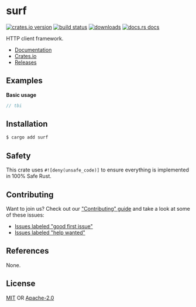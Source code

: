 # surf
[![crates.io version][1]][2] [![build status][3]][4]
[![downloads][5]][6] [![docs.rs docs][7]][8]

HTTP client framework.

- [Documentation][8]
- [Crates.io][2]
- [Releases][releases]

## Examples
__Basic usage__
```rust
// tbi
```

## Installation
```sh
$ cargo add surf
```

## Safety
This crate uses ``#![deny(unsafe_code)]`` to ensure everything is implemented in
100% Safe Rust.

## Contributing
Want to join us? Check out our ["Contributing" guide][contributing] and take a
look at some of these issues:

- [Issues labeled "good first issue"][good-first-issue]
- [Issues labeled "help wanted"][help-wanted]

## References
None.

## License
[MIT](./LICENSE-MIT) OR [Apache-2.0](./LICENSE-APACHE)

[1]: https://img.shields.io/crates/v/surf.svg?style=flat-square
[2]: https://crates.io/crates/surf
[3]: https://img.shields.io/travis/rustasync/surf/master.svg?style=flat-square
[4]: https://travis-ci.org/rustasync/surf
[5]: https://img.shields.io/crates/d/surf.svg?style=flat-square
[6]: https://crates.io/crates/surf
[7]: https://img.shields.io/badge/docs-latest-blue.svg?style=flat-square
[8]: https://docs.rs/surf

[releases]: https://github.com/rustasync/surf/releases
[contributing]: https://github.com/rustasync/surf/blob/master.github/CONTRIBUTING.md
[good-first-issue]: https://github.com/rustasync/surf/labels/good%20first%20issue
[help-wanted]: https://github.com/rustasync/surf/labels/help%20wanted
